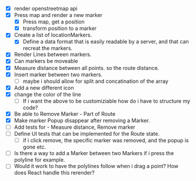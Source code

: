 


- [X] render openstreetmap api
- [X] Press map and render a new marker
    - [X] Press map, get a position
    - [X] transform position to a marker
- [X] Create a list of locationMarkers.
    - [X] Define a data format that is easily readable by a server, and that can recreat the markers.
- [X] Render Lines between markers.
- [X] Can markers be moveable
- [X] Measure distance between all points. so the route distance.
- [X] Insert marker between two markers. 
    - [ ] maybe i should allow for split and concatination of the array
- [X] Add a new different icon
- [X] change the color of the line
    - [ ] If i want the above to be customiziable how do i have to structure my code?
- [X] Be able to Remove Marker - Part of Route
- [X] Make marker Popup disappear after removing a Marker.
- [ ] Add tests for - Measure distance, Remove marker
- [ ] Define UI tests that can be implemented for the Route state.
    - [ ] if i click remove, the specific marker was removed, and the popup is gone etc.
- [ ] Is there a way to add a Marker between two Markers if i press the polyline for example.
- [ ] Would it work to have the polylines follow when i drag a point? How does React handle this rerender?

